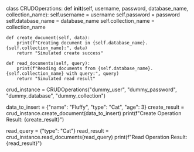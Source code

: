 class CRUDOperations:
    def __init__(self, username, password, database_name, collection_name):
        self.username = username
        self.password = password
        self.database_name = database_name
        self.collection_name = collection_name

    def create_document(self, data):
        print(f"Creating document in {self.database_name}.{self.collection_name}:", data)
        return "Simulated create success"

    def read_documents(self, query):
        print(f"Reading documents from {self.database_name}.{self.collection_name} with query:", query)
        return "Simulated read result"

crud_instance = CRUDOperations("dummy_user", "dummy_password", "dummy_database", "dummy_collection")

data_to_insert = {"name": "Fluffy", "type": "Cat", "age": 3}
create_result = crud_instance.create_document(data_to_insert)
print(f"Create Operation Result: {create_result}")

read_query = {"type": "Cat"}
read_result = crud_instance.read_documents(read_query)
print(f"Read Operation Result: {read_result}")
